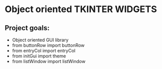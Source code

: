 # Object oriented TKINTER WIDGETS

## Project goals:

* Object oriented GUI library
* from buttonRow  import buttonRow
* from entryCol   import entryCol
* from initGui    import theme
* from listWindow import listWindow
